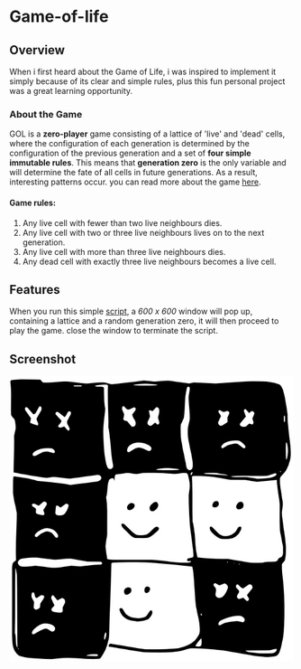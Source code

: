 # Game-of-life

## Overview
When i first heard about the Game of Life, i was inspired to implement it simply because of its clear and simple rules, plus this fun personal project was a great learning opportunity.

### **About the Game**
GOL is a **zero-player** game consisting of a lattice of 'live' and 'dead' cells, where the configuration of each generation is determined by the configuration of the previous generation and a set of **four simple immutable rules**. This means that **generation zero** is the only variable and will determine the fate of all cells in future generations. As a result, interesting patterns occur. you can read more about the game [here](https://en.wikipedia.org/wiki/Conway%27s_Game_of_Life).


#### **Game rules:**
1. Any live cell with fewer than two live neighbours dies.
2. Any live cell with two or three live neighbours lives on to the next generation.
3. Any live cell with more than three live neighbours dies.
4. Any dead cell with exactly three live neighbours becomes a live cell.

## **Features**
When you run this simple [script](https://github.com/adeoo/Game-of-life/blob/main/GOF.py), a *600 x 600* window will pop up, containing a lattice and a random generation zero, it will then proceed to play the game. close the window to terminate the script. 

## **Screenshot**
<p align="center">
  <img src="gol-car.jpg" >
</p>
